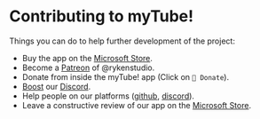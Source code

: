# Contributing to myTube!

Things you can do to help further development of the project:

- Buy the app on the [Microsoft Store](https://www.microsoft.com/en-us/p/mytube/9wzdncrcwf3l).
- Become a [Patreon](https://www.patreon.com/rykenstudio) of @rykenstudio.
- Donate from inside the myTube! app (Click on `🙂 Donate`).
- [Boost](https://support.discordapp.com/hc/en-us/articles/360028038352-Server-Boosting-) our [Discord](https://discord.gg/WdERWb).
- Help people on our platforms ([github](https://github.com/mytube/mytube/issues), [discord](https://discord.gg/dWy7Ah)).
- Leave a constructive review of our app on the [Microsoft Store](https://www.microsoft.com/en-us/p/mytube/9wzdncrcwf3l?activetab=pivot:reviewstab).
